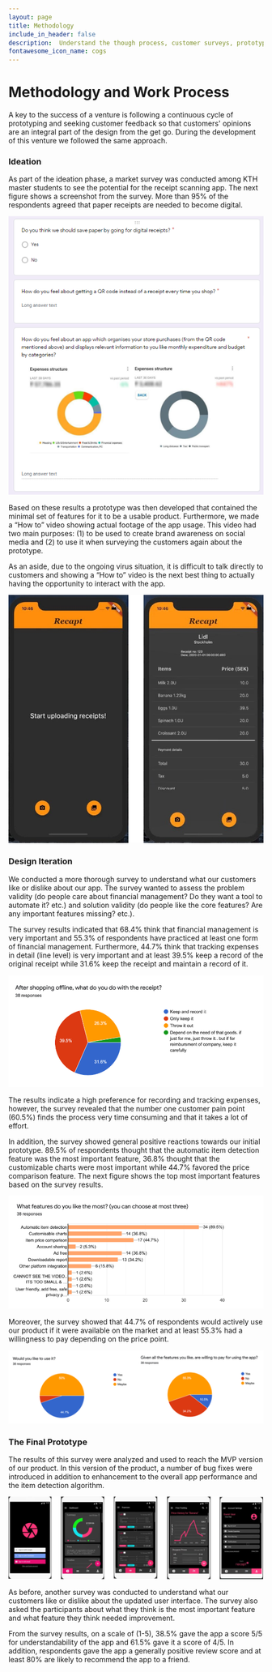 ```yaml
---
layout: page
title: Methodology
include_in_header: false
description:  Understand the though process, customer surveys, prototyping and user testing.
fontawesome_icon_name: cogs
---
```


# Methodology and Work Process

A key to the success of a venture is following a continuous cycle of prototyping and seeking customer feedback so that customers' opinions are an integral part of the design from the get go. During the development of this venture we followed the same approach.

### Ideation

As part of the ideation phase, a market survey was conducted among KTH master students to see the potential for the receipt scanning app. The next figure shows a screenshot from the survey.  More than 95% of the respondents agreed that paper receipts are needed to become digital. 

![initial-survey](/assets/content/initial-survey.png)

Based on these results a prototype was then developed that contained the minimal set of features for it to be a usable product. Furthermore, we made a “How to” video showing actual footage of the app usage. This video had two main purposes: (1) to be used to create brand awareness on social media and (2) to use it when surveying the customers again about the prototype. 

As an aside, due to the ongoing virus situation, it is difficult to talk directly to customers and showing a “How to” video is the next best thing to actually having the opportunity to interact with the app.

![prototype-1](/assets/content/prototype-1.png)

### Design Iteration

We conducted a more thorough survey to understand what our customers like or dislike about our app. The survey wanted to assess the problem validity (do people care about financial management? Do they want a tool to automate it? etc.) and solution validity (do people like the core features? Are any important features missing? etc.).

The survey results indicated that 68.4% think that financial management is very important and  55.3% of respondents have practiced at least one form of financial management. Furthermore,   44.7% think that tracking expenses in detail (line level) is very important and at least 39.5% keep a record of the original receipt while 31.6% keep the receipt and maintain a record of it.

![survey-results-for-user-action-with-receipts](/assets/content/survey-results-for-user-action-with-receipts.png)

The results indicate a high preference for recording and tracking expenses, however, the survey revealed that the number one customer pain point (60.5%) finds the process very time consuming and that it takes a lot of effort.

In addition, the survey showed general positive reactions towards our initial prototype.   89.5% of respondents thought that the automatic item detection feature was the most important feature, 36.8% thought that the customizable charts were most important while 44.7% favored the price comparison feature. The next figure shows the top most important features based on the survey results.

![survey-results-for-most-important-feature](/assets/content/survey-results-for-most-important-feature.png)

Moreover, the survey showed that 44.7% of respondents would actively  use our product if it were available on the market and at least 55.3% had a willingness to pay depending on the price point.

![survey-results-for-customer-willingness-to-pay](/assets/content/survey-results-for-customer-willingness-to-pay.png)

### The Final Prototype

The results of this survey were analyzed and used to reach the MVP version of our product. In this version of the product, a number of bug fixes were introduced in addition to enhancement to the overall app performance and the item detection algorithm. 

![prototype-2](/assets/content/prototype-2.png)

As before, another survey was conducted to understand what our customers like or dislike about the updated user interface. The survey also asked the participants about what they think is the most important feature and what feature they think needed improvement.

From the survey results, on a scale of (1-5), 38.5% gave the app a score 5/5 for understandability of the app and 61.5% gave it a score of 4/5. In addition, respondents gave the app a generally positive review score and at least 80% are likely to recommend the app to a friend.
